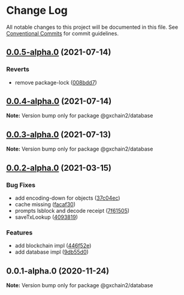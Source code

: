 # Change Log

All notable changes to this project will be documented in this file.
See [Conventional Commits](https://conventionalcommits.org) for commit guidelines.

## [0.0.5-alpha.0](https://github.com/gxchain/gxchain2/compare/v0.0.4-alpha.0...v0.0.5-alpha.0) (2021-07-14)

### Reverts

- remove package-lock ([008bdd7](https://github.com/gxchain/gxchain2/commit/008bdd7864503291873f907e1f872f5ac2622a9e))

## [0.0.4-alpha.0](https://github.com/gxchain/gxchain2/compare/v0.0.3-alpha.0...v0.0.4-alpha.0) (2021-07-14)

**Note:** Version bump only for package @gxchain2/database

## [0.0.3-alpha.0](https://github.com/gxchain/gxchain2/compare/v0.0.2-alpha.0...v0.0.3-alpha.0) (2021-07-13)

**Note:** Version bump only for package @gxchain2/database

## [0.0.2-alpha.0](https://iz11ro8cf9xz/node/gxchain2/compare/v0.0.1-alpha.0...v0.0.2-alpha.0) (2021-03-15)

### Bug Fixes

- add encoding-down for objects ([37c04ec](https://github.com/gxchain/gxchain2/commit/37c04ec9944ab2618aff7e555e5b713738894e83))
- cache missing ([facaf30](https://github.com/gxchain/gxchain2/commit/facaf30e4094856ecd171a301638fc465e1451fd))
- prompts lsblock and decode receipt ([7f61505](https://github.com/gxchain/gxchain2/commit/7f61505e19eed8df2e4cb55411b795f52aa3896c))
- saveTxLookup ([4093819](https://github.com/gxchain/gxchain2/commit/4093819a8c73e0376e93d153609300a9420571c2))

### Features

- add blockchain impl ([446f52e](https://github.com/gxchain/gxchain2/commit/446f52e20a48050a6af3c0db8ea0c8cb35ed2aca))
- add database impl ([9db55d0](https://github.com/gxchain/gxchain2/commit/9db55d0121bde4134e72899c7b2e19ef2aaa752b))

## 0.0.1-alpha.0 (2020-11-24)

**Note:** Version bump only for package @gxchain2/database
